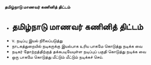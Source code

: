 **தமிழ்நாடு மாணவர் கணினித் திட்டம்**
- # தமிழ்நாடு மாணவர் கணினித் திட்டம்
- v. நடிப்பு இயல் நிலைப்படுத்து
- நாடகத்துறையில் நடிகருக்கு இயல்பாக உரிய பாகமே கொடுத்து நடிக்க வை
- நடிகர் தோற்றத்திற்குத் தக்கபடியேயுள்ள நடிப்புப் பகுதி கொடுத்து நடிக்க வை
- ஒரு பாகமே கொடுத்து மீட்டும் மீட்டும் நடிக்கச் செய்.

